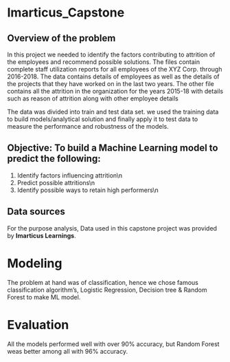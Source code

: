 # Imarticus_Capstone

## Overview of the problem
In this project we needed to identify the factors contributing to attrition of the employees and recommend
possible solutions. The files contain complete staff utilization reports for all employees of the XYZ Corp. 
through 2016-2018. The data contains details of employees as well as the details of the projects that they 
have worked on in the last two years. The other file contains all the attrition in the organization for the
years 2015-18 with details such as reason of attrition along with other employee details

The data was divided into train and test data set. we used the training data to build models/analytical solution
and finally apply it to test data to measure the performance and robustness of the models.

## Objective: To build a Machine Learning model to predict the following:
1. Identify factors influencing attrition\n
2. Predict possible attritions\n
3. Identify possible ways to retain high performers\n

## Data sources
For the purpose analysis, Data used in this capstone project was provided by **Imarticus Learnings**.

# Modeling
The problem at hand was of classification, hence we chose famous classification algorithm’s, Logistic Regression,
Decision tree  & Random Forest to make ML model.

# Evaluation
All the models performed well with over 90% accuracy, but Random Forest weas better among all with 96% accuracy.

